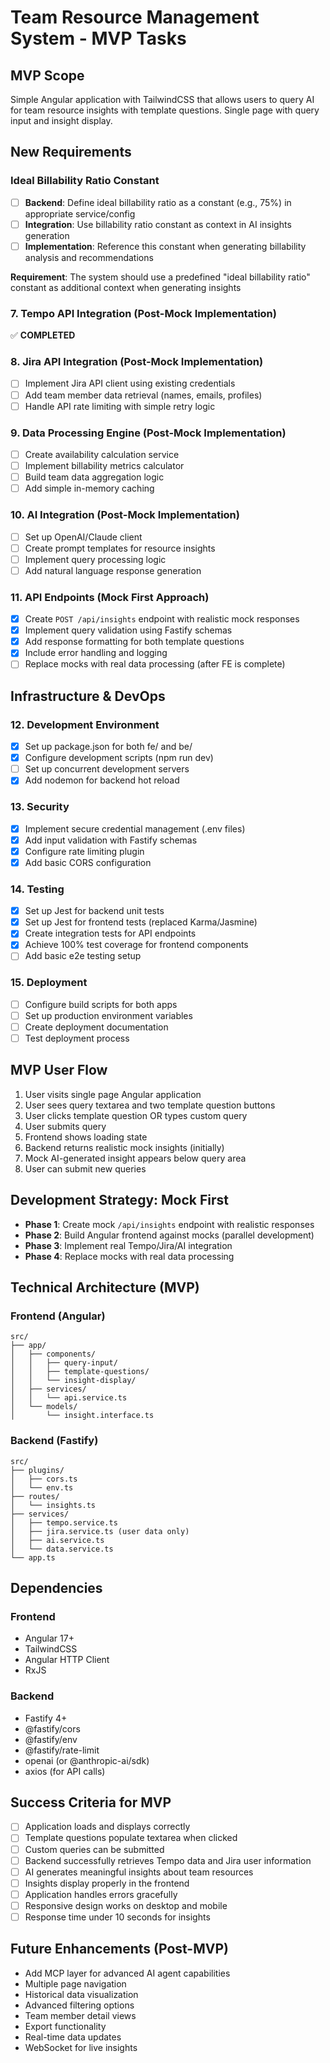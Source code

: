 # Team Resource Management System - MVP Tasks

## MVP Scope

Simple Angular application with TailwindCSS that allows users to query AI for team resource insights with template questions. Single page with query input and insight display.

## New Requirements

### Ideal Billability Ratio Constant

- [ ] **Backend**: Define ideal billability ratio as a constant (e.g., 75%) in appropriate service/config
- [ ] **Integration**: Use billability ratio constant as context in AI insights generation
- [ ] **Implementation**: Reference this constant when generating billability analysis and recommendations

**Requirement**: The system should use a predefined "ideal billability ratio" constant as additional context when generating insights


### 7. Tempo API Integration (Post-Mock Implementation)

✅ **COMPLETED**

### 8. Jira API Integration (Post-Mock Implementation)

- [ ] Implement Jira API client using existing credentials
- [ ] Add team member data retrieval (names, emails, profiles)
- [ ] Handle API rate limiting with simple retry logic

### 9. Data Processing Engine (Post-Mock Implementation)

- [ ] Create availability calculation service
- [ ] Implement billability metrics calculator
- [ ] Build team data aggregation logic
- [ ] Add simple in-memory caching

### 10. AI Integration (Post-Mock Implementation)

- [ ] Set up OpenAI/Claude client
- [ ] Create prompt templates for resource insights
- [ ] Implement query processing logic
- [ ] Add natural language response generation

### 11. API Endpoints (Mock First Approach)

- [x] Create `POST /api/insights` endpoint with realistic mock responses
- [x] Implement query validation using Fastify schemas
- [x] Add response formatting for both template questions
- [x] Include error handling and logging
- [ ] Replace mocks with real data processing (after FE is complete)

## Infrastructure & DevOps

### 12. Development Environment

- [x] Set up package.json for both fe/ and be/
- [x] Configure development scripts (npm run dev)
- [ ] Set up concurrent development servers
- [x] Add nodemon for backend hot reload

### 13. Security

- [x] Implement secure credential management (.env files)
- [x] Add input validation with Fastify schemas
- [x] Configure rate limiting plugin
- [x] Add basic CORS configuration

### 14. Testing

- [x] Set up Jest for backend unit tests
- [x] Set up Jest for frontend tests (replaced Karma/Jasmine)
- [x] Create integration tests for API endpoints
- [x] Achieve 100% test coverage for frontend components
- [ ] Add basic e2e testing setup

### 15. Deployment

- [ ] Configure build scripts for both apps
- [ ] Set up production environment variables
- [ ] Create deployment documentation
- [ ] Test deployment process

## MVP User Flow

1. User visits single page Angular application
2. User sees query textarea and two template question buttons
3. User clicks template question OR types custom query
4. User submits query
5. Frontend shows loading state
6. Backend returns realistic mock insights (initially)
7. Mock AI-generated insight appears below query area
8. User can submit new queries

## Development Strategy: Mock First

- **Phase 1**: Create mock `/api/insights` endpoint with realistic responses
- **Phase 2**: Build Angular frontend against mocks (parallel development)
- **Phase 3**: Implement real Tempo/Jira/AI integration
- **Phase 4**: Replace mocks with real data processing

## Technical Architecture (MVP)

### Frontend (Angular)

```
src/
├── app/
│   ├── components/
│   │   ├── query-input/
│   │   ├── template-questions/
│   │   └── insight-display/
│   ├── services/
│   │   └── api.service.ts
│   └── models/
│       └── insight.interface.ts
```

### Backend (Fastify)

```
src/
├── plugins/
│   ├── cors.ts
│   └── env.ts
├── routes/
│   └── insights.ts
├── services/
│   ├── tempo.service.ts
│   ├── jira.service.ts (user data only)
│   ├── ai.service.ts
│   └── data.service.ts
└── app.ts
```

## Dependencies

### Frontend

- Angular 17+
- TailwindCSS
- Angular HTTP Client
- RxJS

### Backend

- Fastify 4+
- @fastify/cors
- @fastify/env
- @fastify/rate-limit
- openai (or @anthropic-ai/sdk)
- axios (for API calls)

## Success Criteria for MVP

- [ ] Application loads and displays correctly
- [ ] Template questions populate textarea when clicked
- [ ] Custom queries can be submitted
- [ ] Backend successfully retrieves Tempo data and Jira user information
- [ ] AI generates meaningful insights about team resources
- [ ] Insights display properly in the frontend
- [ ] Application handles errors gracefully
- [ ] Responsive design works on desktop and mobile
- [ ] Response time under 10 seconds for insights

## Future Enhancements (Post-MVP)

- Add MCP layer for advanced AI agent capabilities
- Multiple page navigation
- Historical data visualization
- Advanced filtering options
- Team member detail views
- Export functionality
- Real-time data updates
- WebSocket for live insights
